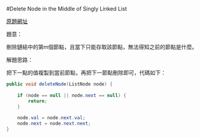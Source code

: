#Delete Node in the Middle of Singly Linked List

[原題網址](http://www.lintcode.com/en/problem/delete-node-in-the-middle-of-singly-linked-list/)

題意：

刪除鏈結中的第m個節點，且當下只能存取該節點，無法得知之前的節點是什麼。

解題思路：

把下一點的值複製到當前節點，再把下一節點刪除即可，代碼如下：

```java
public void deleteNode(ListNode node) {
        
    if (node == null || node.next == null) {
        return;
    }
    
    node.val = node.next.val;
    node.next = node.next.next;
}
```